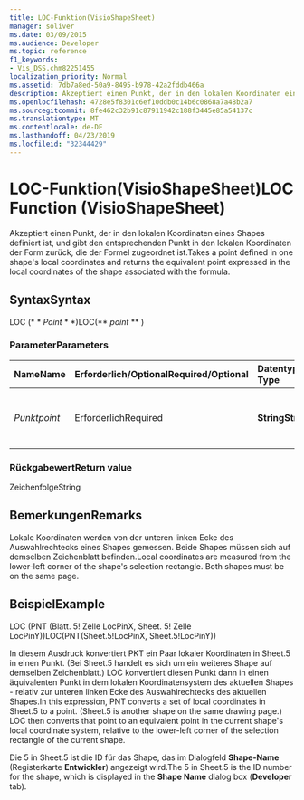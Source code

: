 ```yaml
---
title: LOC-Funktion(VisioShapeSheet)
manager: soliver
ms.date: 03/09/2015
ms.audience: Developer
ms.topic: reference
f1_keywords:
- Vis_DSS.chm82251455
localization_priority: Normal
ms.assetid: 7db7a8ed-50a9-8495-b978-42a2fddb466a
description: Akzeptiert einen Punkt, der in den lokalen Koordinaten eines Shapes definiert ist, und gibt den entsprechenden Punkt in den lokalen Koordinaten der Form zurück, die der Formel zugeordnet ist.
ms.openlocfilehash: 4728e5f8301c6ef10ddb0c14b6c0868a7a48b2a7
ms.sourcegitcommit: 8fe462c32b91c87911942c188f3445e85a54137c
ms.translationtype: MT
ms.contentlocale: de-DE
ms.lasthandoff: 04/23/2019
ms.locfileid: "32344429"
---
```

# <a name="loc-function-visioshapesheet"></a><span data-ttu-id="65a67-103">LOC-Funktion(VisioShapeSheet)</span><span class="sxs-lookup"><span data-stu-id="65a67-103">LOC Function (VisioShapeSheet)</span></span>

<span data-ttu-id="65a67-104">Akzeptiert einen Punkt, der in den lokalen Koordinaten eines Shapes definiert ist, und gibt den entsprechenden Punkt in den lokalen Koordinaten der Form zurück, die der Formel zugeordnet ist.</span><span class="sxs-lookup"><span data-stu-id="65a67-104">Takes a point defined in one shape's local coordinates and returns the equivalent point expressed in the local coordinates of the shape associated with the formula.</span></span> 
  
## <a name="syntax"></a><span data-ttu-id="65a67-105">Syntax</span><span class="sxs-lookup"><span data-stu-id="65a67-105">Syntax</span></span>

<span data-ttu-id="65a67-106">LOC (\* \* *Point* \* \*)</span><span class="sxs-lookup"><span data-stu-id="65a67-106">LOC(\*\* *point* \*\* )</span></span> 
  
### <a name="parameters"></a><span data-ttu-id="65a67-107">Parameter</span><span class="sxs-lookup"><span data-stu-id="65a67-107">Parameters</span></span>

|<span data-ttu-id="65a67-108">**Name**</span><span class="sxs-lookup"><span data-stu-id="65a67-108">**Name**</span></span>|<span data-ttu-id="65a67-109">**Erforderlich/Optional**</span><span class="sxs-lookup"><span data-stu-id="65a67-109">**Required/Optional**</span></span>|<span data-ttu-id="65a67-110">**Datentyp**</span><span class="sxs-lookup"><span data-stu-id="65a67-110">**Data Type**</span></span>|<span data-ttu-id="65a67-111">**Beschreibung**</span><span class="sxs-lookup"><span data-stu-id="65a67-111">**Description**</span></span>|
|:-----|:-----|:-----|:-----|
| <span data-ttu-id="65a67-112">_Punkt_</span><span class="sxs-lookup"><span data-stu-id="65a67-112">_point_</span></span> <br/> |<span data-ttu-id="65a67-113">Erforderlich</span><span class="sxs-lookup"><span data-stu-id="65a67-113">Required</span></span>  <br/> |<span data-ttu-id="65a67-114">**String**</span><span class="sxs-lookup"><span data-stu-id="65a67-114">**String**</span></span> <br/> | <span data-ttu-id="65a67-115">Ein Punkt, der in den lokalen Koordinaten eines Shapes definiert ist.</span><span class="sxs-lookup"><span data-stu-id="65a67-115">A point defined in one shape's local coordinates.</span></span>  <br/> |
   
### <a name="return-value"></a><span data-ttu-id="65a67-116">Rückgabewert</span><span class="sxs-lookup"><span data-stu-id="65a67-116">Return value</span></span>

<span data-ttu-id="65a67-117">Zeichenfolge</span><span class="sxs-lookup"><span data-stu-id="65a67-117">String</span></span>
  
## <a name="remarks"></a><span data-ttu-id="65a67-118">Bemerkungen</span><span class="sxs-lookup"><span data-stu-id="65a67-118">Remarks</span></span>

<span data-ttu-id="65a67-p101">Lokale Koordinaten werden von der unteren linken Ecke des Auswahlrechtecks eines Shapes gemessen. Beide Shapes müssen sich auf demselben Zeichenblatt befinden.</span><span class="sxs-lookup"><span data-stu-id="65a67-p101">Local coordinates are measured from the lower-left corner of the shape's selection rectangle. Both shapes must be on the same page.</span></span>
  
## <a name="example"></a><span data-ttu-id="65a67-121">Beispiel</span><span class="sxs-lookup"><span data-stu-id="65a67-121">Example</span></span>

<span data-ttu-id="65a67-122">LOC (PNT (Blatt. 5! Zelle LocPinX, Sheet. 5! Zelle LocPinY))</span><span class="sxs-lookup"><span data-stu-id="65a67-122">LOC(PNT(Sheet.5!LocPinX, Sheet.5!LocPinY))</span></span> 
  
<span data-ttu-id="65a67-p102">In diesem Ausdruck konvertiert PKT ein Paar lokaler Koordinaten in Sheet.5 in einen Punkt. (Bei Sheet.5 handelt es sich um ein weiteres Shape auf demselben Zeichenblatt.) LOC konvertiert diesen Punkt dann in einen äquivalenten Punkt in dem lokalen Koordinatensystem des aktuellen Shapes - relativ zur unteren linken Ecke des Auswahlrechtecks des aktuellen Shapes.</span><span class="sxs-lookup"><span data-stu-id="65a67-p102">In this expression, PNT converts a set of local coordinates in Sheet.5 to a point. (Sheet.5 is another shape on the same drawing page.) LOC then converts that point to an equivalent point in the current shape's local coordinate system, relative to the lower-left corner of the selection rectangle of the current shape.</span></span> 
  
<span data-ttu-id="65a67-125">Die 5 in Sheet.5 ist die ID für das Shape, das im Dialogfeld **Shape-Name** (Registerkarte **Entwickler**) angezeigt wird.</span><span class="sxs-lookup"><span data-stu-id="65a67-125">The 5 in Sheet.5 is the ID number for the shape, which is displayed in the **Shape Name** dialog box (**Developer** tab).</span></span> 
  


